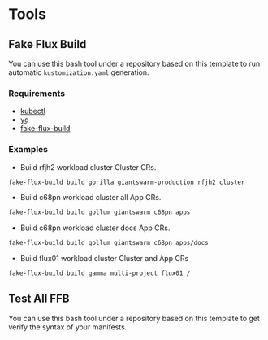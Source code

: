 # Tools

## Fake Flux Build

You can use this bash tool under a repository based on this template to run automatic `kustomization.yaml` generation.

### Requirements

- [kubectl](https://kubernetes.io/docs/tasks/tools/) 
- [yq](https://github.com/mikefarah/yq)
- [fake-flux-build](https://github.com/giantswarm/gitops-template/tools)

### Examples

- Build rfjh2 workload cluster Cluster CRs.
```bash
fake-flux-build build gorilla giantswarm-production rfjh2 cluster
```

- Build c68pn workload cluster all App CRs.
```bash
fake-flux-build build gollum giantswarm c68pn apps
```

- Build c68pn workload cluster docs App CRs.
```bash
fake-flux-build build gollum giantswarm c68pn apps/docs
```

- Build flux01 workload cluster Cluster and App CRs
```bash
fake-flux-build build gamma multi-project flux01 /
```

## Test All FFB

You can use this bash tool under a repository based on this template to get verify the syntax of your manifests.



